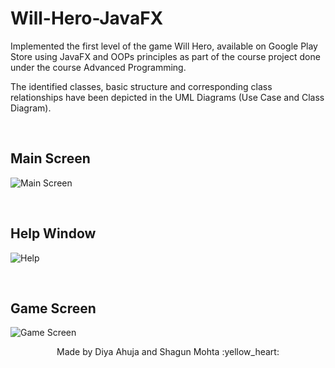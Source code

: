 # Will-Hero-JavaFX
Implemented the first level of the game Will Hero, available on Google Play Store using JavaFX and OOPs principles as part of the course project done under the course 
Advanced Programming.

The identified classes, basic structure and corresponding class relationships have been depicted in the UML Diagrams (Use Case and Class Diagram).

<br />

## Main Screen

![Main Screen](https://github.com/diyaahuja/Will_Hero_118/blob/main/WillHero_JavaFX/images/main_menu.jpg)

<br />

## Help Window

![Help](https://github.com/diyaahuja/Will_Hero_118/blob/main/WillHero_JavaFX/images/rules.jpg)

<br />

## Game Screen

![Game Screen](https://github.com/diyaahuja/Will_Hero_118/blob/main/WillHero_JavaFX/images/Game_Screen.jpg)

<p align="center">
Made by Diya Ahuja and Shagun Mohta :yellow_heart:
</p>
